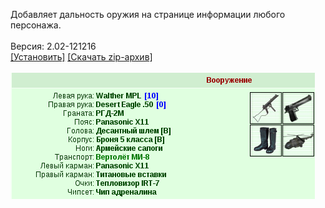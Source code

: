 Добавляет дальность оружия на странице информации любого персонажа.
<br>
<br>
Версия: 2.02-121216
<br>
[[Установить]](https://raw.githubusercontent.com/MyRequiem/comfortablePlayingInGW/master/separatedScripts/RangeWeapon/rangeWeapon.user.js) [[Скачать zip-архив]](https://raw.githubusercontent.com/MyRequiem/comfortablePlayingInGW/master/separatedScripts/RangeWeapon/rangeWeapon.user.js.zip)
<br>
<br>
![RangeWeapon](https://raw.githubusercontent.com/MyRequiem/comfortablePlayingInGW/master/imgs/RangeWeapon/screen.png)
<br>
